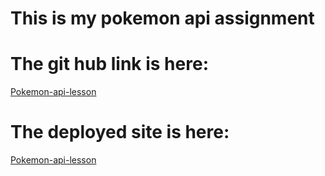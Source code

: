 # This is my pokemon api assignment

# The git hub link is here:
[Pokemon-api-lesson]('https://github.com/twarre30/pokemon-api-lesson')

# The deployed site is here:
[Pokemon-api-lesson]('https://pokemon-api-twarre30.herokuapp.com/')

